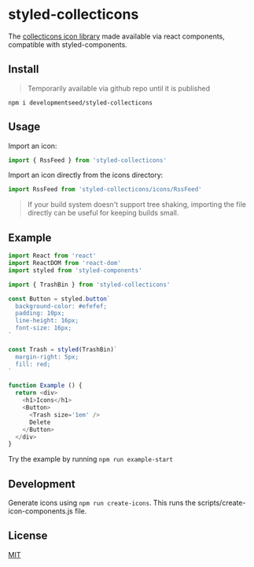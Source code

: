 # styled-collecticons

The [collecticons icon library](https://collecticons.io) made available via react components, compatible with styled-components.

## Install

> Temporarily available via github repo until it is published

```
npm i developmentseed/styled-collecticons
```

## Usage

Import an icon:

```js
import { RssFeed } from 'styled-collecticons'
```

Import an icon directly from the icons directory:

```js
import RssFeed from 'styled-collecticons/icons/RssFeed'
```

> If your build system doesn't support tree shaking, importing the file directly can be useful for keeping builds small.

## Example

```js
import React from 'react'
import ReactDOM from 'react-dom'
import styled from 'styled-components'

import { TrashBin } from 'styled-collecticons'

const Button = styled.button`
  background-color: #efefef;
  padding: 10px;
  line-height: 16px;
  font-size: 16px;
`

const Trash = styled(TrashBin)`
  margin-right: 5px;
  fill: red;
`

function Example () {
  return <div>
    <h1>Icons</h1>
    <Button>
      <Trash size='1em' />
      Delete
    </Button>
  </div>
}
```

Try the example by running `npm run example-start`

## Development

Generate icons using `npm run create-icons`. This runs the scripts/create-icon-components.js file.

## License
[MIT](LICENSE.md)
